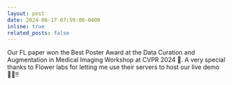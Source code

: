 ```yaml
---
layout: post
date: 2024-06-17 07:59:00-0400
inline: true
related_posts: false
---
```


Our FL paper won the Best Poster Award at the Data Curation and Augmentation in Medical Imaging Workshop at CVPR 2024 🙏. A very special thanks to Flower labs for letting me use their servers to host our live demo :bowing_man:!!